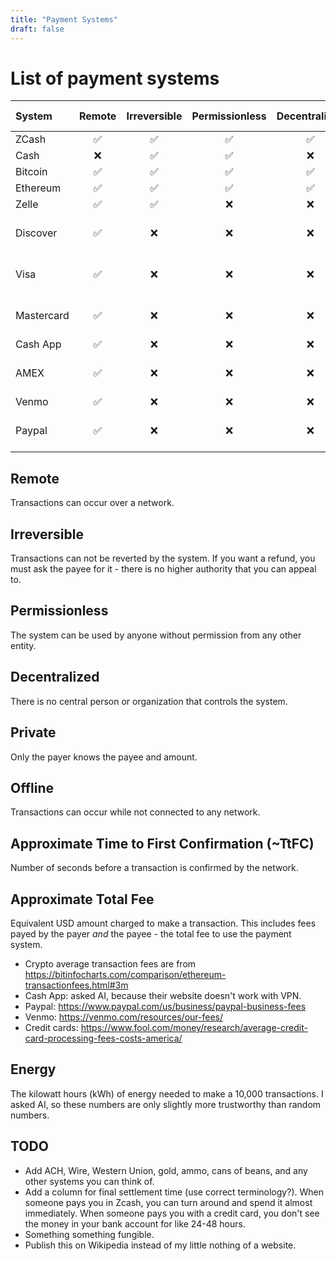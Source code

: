 ```yaml
---
title: "Payment Systems"
draft: false
---
```


# List of payment systems

| System     | Remote | Irreversible | Permissionless | Decentralized | Private | Offline | ~TtFC |    ~Total Fee |    Energy |
| :--------- | :----: | :----------: | :------------: | :-----------: | :-----: | :-----: | ----: | ------------: | --------: |
| ZCash      |   ✅   |      ✅      |       ✅       |      ✅       |   ✅    |   ❌    |    72 |         $0.03 |         1 |
| Cash       |   ❌   |      ✅      |       ✅       |      ❌       |   ✅    |   ✅    |     0 |         $0.00 |       800 |
| Bitcoin    |   ✅   |      ✅      |       ✅       |      ✅       |   ❌    |   ❌    |   600 |         $3.50 | 1,180,000 |
| Ethereum   |   ✅   |      ✅      |       ✅       |      ✅       |   ❌    |   ❌    |    12 |         $7.00 |       300 |
| Zelle      |   ✅   |      ✅      |       ❌       |      ❌       |   ❌    |   ❌    |   120 |               |           |
| Discover   |   ✅   |      ❌      |       ❌       |      ❌       |   ❌    |   ❌    |       | 2.05% + $0.08 |        65 |
| Visa       |   ✅   |      ❌      |       ❌       |      ❌       |   ❌    |   ❌    |       | 2.43% + $0.25 |        65 |
| Mastercard |   ✅   |      ❌      |       ❌       |      ❌       |   ❌    |   ❌    |       | 2.51% + $0.25 |        65 |
| Cash App   |   ✅   |      ❌      |       ❌       |      ❌       |   ❌    |   ❌    |       |         2.75% |           |
| AMEX       |   ✅   |      ❌      |       ❌       |      ❌       |   ❌    |   ❌    |       | 3.18% + $0.25 |        65 |
| Venmo      |   ✅   |      ❌      |       ❌       |      ❌       |   ❌    |   ❌    |       |         2.99% |           |
| Paypal     |   ✅   |      ❌      |       ❌       |      ❌       |   ❌    |   ❌    |       | 3.49% + $0.49 |           |

## Remote

Transactions can occur over a network.

## Irreversible

Transactions can not be reverted by the system. If you want a refund, you must ask the payee for it - there is no higher authority that you can appeal to.

## Permissionless

The system can be used by anyone without permission from any other entity.

## Decentralized

There is no central person or organization that controls the system.

## Private

Only the payer knows the payee and amount.

## Offline

Transactions can occur while not connected to any network.

## Approximate Time to First Confirmation (~TtFC)

Number of seconds before a transaction is confirmed by the network.

## Approximate Total Fee

Equivalent USD amount charged to make a transaction. This includes fees payed by the payer *and* the payee - the total fee to use the payment system.

- Crypto average transaction fees are from https://bitinfocharts.com/comparison/ethereum-transactionfees.html#3m
- Cash App: asked AI, because their website doesn't work with VPN.
- Paypal: https://www.paypal.com/us/business/paypal-business-fees
- Venmo: https://venmo.com/resources/our-fees/
- Credit cards: https://www.fool.com/money/research/average-credit-card-processing-fees-costs-america/

## Energy

The kilowatt hours (kWh) of energy needed to make a 10,000 transactions. I asked AI, so these numbers are only slightly more trustworthy than random numbers.

## TODO

- Add ACH, Wire, Western Union, gold, ammo, cans of beans, and any other systems you can think of.
- Add a column for final settlement time (use correct terminology?). When someone pays you in Zcash, you can turn around and spend it almost immediately. When someone pays you with a credit card, you don't see the money in your bank account for like 24-48 hours.
- Something something fungible.
- Publish this on Wikipedia instead of my little nothing of a website.

